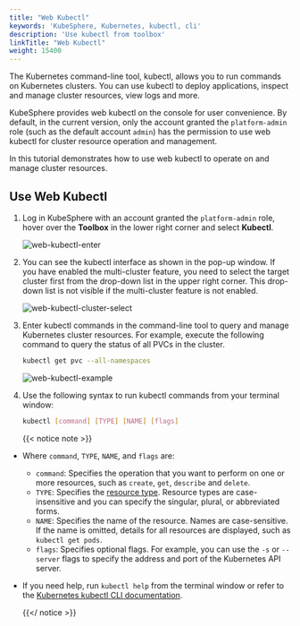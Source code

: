 ```yaml
---
title: "Web Kubectl"
keywords: 'KubeSphere, Kubernetes, kubectl, cli'
description: 'Use kubectl from toolbox'
linkTitle: "Web Kubectl"
weight: 15400
---
```


The Kubernetes command-line tool, kubectl, allows you to run commands on Kubernetes clusters. You can use kubectl to deploy applications, inspect and manage cluster resources, view logs and more.

KubeSphere provides web kubectl on the console for user convenience. By default, in the current version, only the account granted the `platform-admin` role (such as the default account `admin`) has the permission to use web kubectl for cluster resource operation and management.

In this tutorial demonstrates how to use web kubectl to operate on and manage cluster resources.

## Use Web Kubectl

1. Log in KubeSphere with an account granted the `platform-admin` role, hover over the **Toolbox** in the lower right corner and select **Kubectl**.

    ![web-kubectl-enter](/images/docs/web-kubectl/web-kubectl-enter.png)

2. You can see the kubectl interface as shown in the pop-up window. If you have enabled the multi-cluster feature, you need to select the target cluster first from the drop-down list in the upper right corner. This drop-down list is not visible if the multi-cluster feature is not enabled.

    ![web-kubectl-cluster-select](/images/docs/web-kubectl/web-kubectl-cluster-select.png)

3. Enter kubectl commands in the command-line tool to query and manage Kubernetes cluster resources. For example, execute the following command to query the status of all PVCs in the cluster.

    ```bash
    kubectl get pvc --all-namespaces
    ```

    ![web-kubectl-example](/images/docs/web-kubectl/web-kubectl-example.png)

4. Use the following syntax to run kubectl commands from your terminal window:

    ```bash
    kubectl [command] [TYPE] [NAME] [flags]
    ```

    {{< notice note >}}

- Where `command`, `TYPE`, `NAME`, and `flags` are:
  - `command`: Specifies the operation that you want to perform on one or more resources, such as `create`, `get`, `describe` and `delete`.
  - `TYPE`: Specifies the [resource type](https://kubernetes.io/docs/reference/kubectl/overview/#resource-types). Resource types are case-insensitive and you can specify the singular, plural, or abbreviated forms.
  - `NAME`: Specifies the name of the resource. Names are case-sensitive. If the name is omitted, details for all resources are displayed, such as `kubectl get pods`.
  - `flags`: Specifies optional flags. For example, you can use the `-s` or `--server` flags to specify the address and port of the Kubernetes API server.
- If you need help, run `kubectl help` from the terminal window or refer to the [Kubernetes kubectl CLI documentation](https://kubernetes.io/docs/reference/kubectl/overview/).

    {{</ notice >}}
